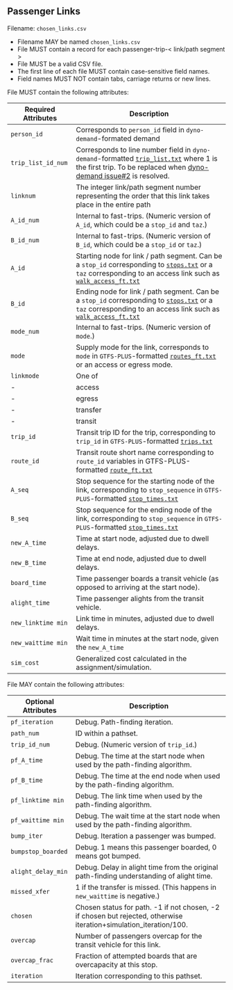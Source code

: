 ## Passenger Links
Filename: `chosen_links.csv`

 *  Filename MAY be named `chosen_links.csv`
 *  File MUST contain a record for each passenger-trip-< link/path segment >
 *  File MUST be a valid CSV file.
 *  The first line of each file MUST contain case-sensitive field names.
 *  Field names MUST NOT contain tabs, carriage returns or new lines.

File MUST contain the following attributes:

Required Attributes	| Description										
----------			| -------------		
`person_id`			| Corresponds to `person_id` field in `dyno-demand`-formated demand
`trip_list_id_num`	| Corresponds to line number field in `dyno-demand`-formatted [`trip_list.txt`](https://github.com/osplanning-data-standards/dyno-demand/blob/master/files/trip_list.md) where 1 is the first trip.  To be replaced when [dyno-demand issue#2](https://github.com/osplanning-data-standards/dyno-demand/issues/2) is resolved.
`linknum`			  | The integer link/path segment number representing the order that this link takes place in the entire path
`A_id_num`			| Internal to fast-trips. (Numeric version of `A_id`, which could be a `stop_id` and `taz`.)
`B_id_num`			| Internal to fast-trips. (Numeric version of `B_id`, which could be a `stop_id` or `taz`.)
`A_id`				  | Starting node for link / path segment.  Can be a `stop_id` corresponding to [`stops.txt`](https://github.com/osplanning-data-standards/GTFS-PLUS/blob/master/files/stops.md) or a `taz` corresponding to an access link such as [`walk_access_ft.txt`](https://github.com/osplanning-data-standards/GTFS-PLUS/blob/master/files/walk_access_ft.md)
`B_id`				  |  Ending node for link / path segment. Can be a `stop_id` corresponding to [`stops.txt`](https://github.com/osplanning-data-standards/GTFS-PLUS/blob/master/files/stops.md) or a `taz` corresponding to an access link such as [`walk_access_ft.txt`](https://github.com/osplanning-data-standards/GTFS-PLUS/blob/master/files/walk_access_ft.md)
`mode_num`			| Internal to fast-trips. (Numeric version of `mode`.)
`mode`          | Supply mode for the link, corresponds to `mode` in `GTFS-PLUS`-formatted [`routes_ft.txt`](https://github.com/osplanning-data-standards/GTFS-PLUS/blob/master/files/routes_ft.md) or an access or egress mode.
`linkmode`			| One of 
-					|    access
-					|    egress
-					|    transfer
-					|    transit
`trip_id`			  | Transit trip ID for the trip, corresponding to `trip_id` in `GTFS-PLUS`-formatted [`trips.txt`](https://github.com/osplanning-data-standards/GTFS-PLUS/blob/master/files/trips.md)
`route_id`			| Transit route short name corresponding to `route_id` variables in GTFS-PLUS-formatted [`route_ft.txt`](https://github.com/osplanning-data-standards/GTFS-PLUS/blob/master/files/routes_ft.md)
`A_seq` 			| Stop sequence for the starting node of the link, corresponding to `stop_sequence` in `GTFS-PLUS`-formatted [`stop_times.txt`](https://github.com/osplanning-data-standards/GTFS-PLUS/blob/master/files/stop_times.md)
`B_seq` 			| Stop sequence for the ending node of the link, corresponding to `stop_sequence` in `GTFS-PLUS`-formatted [`stop_times.txt`](https://github.com/osplanning-data-standards/GTFS-PLUS/blob/master/files/stop_times.md)
`new_A_time` | Time at start node, adjusted due to dwell delays.
`new_B_time` | Time at end node, adjusted due to dwell delays.
`board_time` | Time passenger boards a transit vehicle (as opposed to arriving at the start node).
`alight_time`	| Time passenger alights from the transit vehicle.
`new_linktime min` | Link time in minutes, adjusted due to dwell delays.
`new_waittime min` | Wait time in minutes at the start node, given the `new_A_time`
`sim_cost` | Generalized cost calculated in the assignment/simulation.

File MAY contain the following attributes:

Optional Attributes	| Description										
----------			| -------------		
`pf_iteration`	| Debug. Path-finding iteration.
`path_num`			| ID within a pathset.
`trip_id_num`		| Debug. (Numeric version of `trip_id`.)
`pf_A_time` 		| Debug. The time at the start node when used by the path-finding algorithm.
`pf_B_time` 		| Debug. The time at the end node when used by the path-finding algorithm.
`pf_linktime min`	| Debug. The link time when used by the path-finding algorithm.
`pf_waittime min`	| Debug. The wait time at the start node when used by the path-finding algorithm.
`bump_iter`       | Debug. Iteration a passenger was bumped.
`bumpstop_boarded` | Debug. 1 means this passenger boarded, 0 means got bumped.
`alight_delay_min`  | Debug. Delay in alight time from the original path-finding understanding of alight time.
`missed_xfer` | 1 if the transfer is missed. (This happens in `new_waittime` is negative.)
`chosen` | Chosen status for path. -1 if not chosen, -2 if chosen but rejected, otherwise iteration+simulation_iteration/100.
`overcap`	| Number of passengers overcap for the transit vehicle for this link.
`overcap_frac` | Fraction of attempted boards that are overcapacity at this stop.
`iteration` | Iteration corresponding to this pathset.
